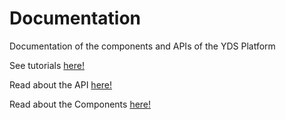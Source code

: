 # Documentation
Documentation of the components and APIs of the YDS Platform

See tutorials [here!](http://platform.yourdatastories.eu/YDS-docs/Components)

Read about the API [here!](http://platform.yourdatastories.eu/YDS-docs/API)

Read about the Components [here!](http://platform.yourdatastories.eu/YDS-docs/Tutorials)
